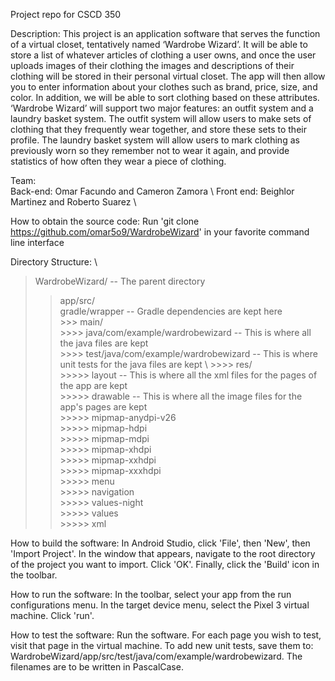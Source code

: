 Project repo for CSCD 350

Description: This project is an application software that serves the function of a virtual closet, tentatively named ‘Wardrobe Wizard’. It will be able 
to store a list of whatever articles of clothing a user owns, and once the user uploads images of their clothing the images and descriptions of their 
clothing will be stored in their personal virtual closet. The app will then allow you to enter information about your clothes such as brand, price, size, 
and color. In addition, we will be able to sort clothing based on these attributes. ‘Wardrobe Wizard’ will support two major features: an outfit system 
and a laundry basket system. The outfit system will allow users to make sets of clothing that they frequently wear together, and store these sets to their 
profile. The laundry basket system will allow users to mark clothing as previously worn so they remember not to wear it again, and provide statistics of 
how often they wear a piece of clothing.

Team: \
Back-end: Omar Facundo and Cameron Zamora \ 
Front end: Beighlor Martinez and Roberto Suarez \

How to obtain the source code: Run 'git clone https://github.com/omar5o9/WardrobeWizard' in your favorite command line interface

Directory Structure: \
> WardrobeWizard/                                       --                  The parent directory 
  >> app/src/ \
  >> gradle/wrapper                                   --                            Gradle dependencies are kept here \
        >>> main/ \
          >>>> java/com/example/wardrobewizard  --                             This is where all the java files are kept \
          >>>> test/java/com/example/wardrobewizard       --                   This is where unit tests for the java files are kept  \ 
          >>>> res/ \
              >>>>> layout                        --                            This is where all the xml files for the pages of the app are kept \
              >>>>> drawable                        --                          This is where all the image files for the app's pages are kept \
              >>>>> mipmap-anydpi-v26 \
              >>>>> mipmap-hdpi \
              >>>>> mipmap-mdpi \
              >>>>> mipmap-xhdpi \
              >>>>> mipmap-xxhdpi \
              >>>>> mipmap-xxxhdpi \
              >>>>> menu \
              >>>>> navigation \
              >>>>> values-night \
              >>>>> values \
              >>>>> xml 
    
How to build the software: In Android Studio, click 'File', then 'New', then 'Import Project'. In the window that appears, navigate to the root directory 
of the project you want to import. Click 'OK'. Finally, click the 'Build' icon in the toolbar.

How to run the software: In the toolbar, select your app from the run configurations menu. In the target device menu, select the Pixel 3 virtual machine. 
Click 'run'.

How to test the software: Run the software. For each page you wish to test, visit that page in the virtual machine. To add new unit tests, save them to: 
WardrobeWizard/app/src/test/java/com/example/wardrobewizard. The filenames are to be written in PascalCase.
